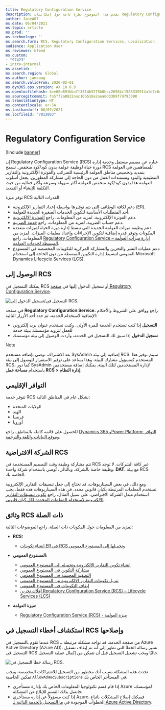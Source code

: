 ```yaml
---
title: Regulatory Configuration Service
description: يقدم هذا الموضوع نظرة عامة حول إمكانيات Regulatory Configuration Service (RCS) ويشرح كيفية الوصول إلى الخدمة.
author: JaneA07
ms.date: 06/04/2021
ms.topic: article
ms.prod: ''
ms.technology: ''
ms.search.form: RCS, Regulatory Configuration Services, Localization
audience: Application User
ms.reviewer: kfend
ms.custom:
- "97423"
- intro-internal
ms.assetid: ''
ms.search.region: Global
ms.author: janeaug
ms.search.validFrom: 2020-02-01
ms.dyn365.ops.version: AX 10.0.9
ms.openlocfilehash: 4ee68b691bba7f3314b5278b0bcc26504c1583335914a1e7c645abd5303f02c6
ms.sourcegitcommit: fa5ff2a0822aac16b518a2aea0d3389f79793390
ms.translationtype: HT
ms.contentlocale: ar-SA
ms.lasthandoff: 08/07/2021
ms.locfileid: "7012003"
---
```

# <a name="regulatory-configuration-service"></a>Regulatory Configuration Service

[!include [banner](../includes/banner.md)]

إن Regulatory Configuration Service (RCS) عبارة عن مصمم مستقل وخدمة إدارة دورة حياة لوظيفة عولمة بدون كود/كود منخفض. تسمح RCS للمساهمين في العولمة بتمديد وتخصيص مناطق العولمة الرئيسية للضرائب والفوترة الإلكترونية والتقارير التنظيمية والبنود ومستندات العمل من دون الحاجة إلى مشاركة المطورين. يجعل أسلوب العولمة هذا بدون كود/كود منخفض العولمة أكثر سهولة وسرعة وأكثر فعالية من حيث التكلفة للإنشاء أو التمديد.

توفر ميزة RCS القدرات التالية:

- دعم لكافة الوظائف التي يتم توفيرها بواسطة إعداد التقارير الإلكترونية (ER).
- أحد المتطلبات الأساسية لتكوين الخدمات الصغيرة الجديدة للعولمة.
- دعم الفوترة الإلكترونية. لمزيد من المعلومات، راجع [الفوترة الإلكترونية‎](/dynamics365-release-plan/2021wave1/finance-operations/dynamics365-finance/electronic-invoicing-add-on-dynamics-365-ga).
- دعم حساب الضريبة. لمزيد من المعلومات، راجع [خدمة الضريبة](/dynamics365-release-plan/2021wave1/finance-operations/dynamics365-finance/tax-service-preview).
- دعم وظيفة ميزات العولمة الجديدة التي تبسط إدارة دورة الحياة لميزات متعددة المكونات وتوفر قدرة إضافية لتكوين الإجراءات وإعداد معلمات الميزات. لمزيد من المعلومات، راجع  [Regulatory Configuration Service – إدارة ميزات العولمة المبسطة لخدمات العولمة](/dynamics365-release-plan/2021wave1/finance-operations/dynamics365-finance/regulatory-configuration-service-simplified-globalization-feature-management-globalization-services).
- دعم عمليات النشر والتخزين والمشاركة المركزية للتكوينات المخصصة في المستودع العمومي لتبسيط إدارة التكوين المبسطة من دون الحاجة إلى استخدام Microsoft Dynamics Lifecycle Services (LCS).

## <a name="access-rcs"></a>الوصول إلى RCS

يمكنك التسجيل في RCS أو تسجيل الدخول إليها في [صفحة Regulatory Configuration Service](https://marketing.configure.global.dynamics.com/).

![التسجيل في/تسجيل الدخول إلى RCS.](media/202103_RCS%20Marketing%20page_updated_1.jpg)

في صفحة **Regulatory Configuration Service**، راجع ووافق على الشروط والأحكام الإضافية لاستخدام الخدمة، ثم حدد أحد الأزرار التالية:

- **التسجيل** إذا كنت تستخدم الخدمة للمرة الأولى، وكنت تستخدم عنوان بريد إلكتروني للعمل لتزويد مؤسستك ببيئة خدمة
- **تسجيل الدخول** إذا سبق لك التسجيل في الخدمة، وأردت الوصول إلى بيئة مؤسستك

> [!NOTE] 
> بعد الاشتراك، نوصي بإضافة مستخدم SysAdmin إضافية إلى بيئة RCS. سيتم توفير هذا المستخدم كمسؤول مشارك للبيئة. وهذا يساعد على توفير الاستقرار للوصول إلى بيئة RCS، كما دور SysAdmin لإدارة المستخدمين لتلك البيئة. يمكنك إضافة مستخدمين باستخدام **مساحة عمل RCS > إدارة النظام**.

## <a name="regional-availability"></a>التوافر الإقليمي

تتوفر خدمة RCS بشكل عام في المناطق التالية:

- الولايات المتحدة
- الهند
- فرنسا
- أوروبا

للحصول على قائمه كامله بالمناطق، راجع [Dynamics 365 وPower Platform: التوافر وموقع البيانات واللغة والترجمة](https://aka.ms/dynamics_365_international_availability_deck).

## <a name="rcs-default-company"></a>الشركة الافتراضية RCS

تتم مشاركة وظيفة وقت التصميم المستخدمة في RCS عبر كافة الشركات. لا توجد وظيفة خاصة بالشركة. وبالتالي، نُوصي باستخدام شركة واحدة، **DAT**، مع بيئة RCS الخاصة بك.

ومع ذلك، في بعض السيناريوهات، قد تحتاج إلى جعل تنسيقات التقارير الإلكترونية تستخدم المعلمات المرتبطة بكيان قانوني محدد. في هذه السيناريوهات هذه فقط، يجب استخدام مبدل الشركة الافتراضي. على سبيل المثال، راجع [تكوين تنسيقات التقارير الإلكترونية لاستخدام المعلمات المحددة لكل كيان قانوني](../../fin-ops-core/dev-itpro/analytics/er-app-specific-parameters-configure-format.md).

## <a name="related-rcs-documentation"></a>وثائق RCS ذات الصلة

لمزيد من المعلومات حول المكونات ذات الصلة، راجع الموضوعات التالية:

- **RCS:**

    - [إنشاء تكوينات ER في RCS وتحميلها إلى المستودع العمومي](rcs-global-repo-upload.md)

- **المستودع العمومي:**

    - [إنشاء تكوين التقارير الإلكترونية وتحميله إلى المستودع العمومي](rcs-global-repo-upload.md)
    - [مشاركة التكوين في المستودع العمومي](rcs-global-repo-share-configuration.md)
    - [التصفية المحسنة في المستودع العمومي](enhanced-filtering-global-repo.md)
    - [تنزيل تكوينات التقارير الإلكترونية من المستودع العمومي](../../fin-ops-core/dev-itpro/analytics/er-download-configurations-global-repo.md)
    - [إيقاف التكوينات في المستودع العمومي](discontinuing-configurations-rcs-global-repo.md)
    - [إهلاك تخزين Regulatory Configuration Service (RCS) – Lifecycle Services (LCS)](rcs-lcs-repo-dep-faq.md)

- **ميزة العولمة:**

    - [Regulatory Configuration Service (RCS) - ميزة العولمة](/dynamics365-release-plan/2021wave1/finance-operations/dynamics365-finance/regulatory-configuration-service-simplified-globalization-feature-management-globalization-services)


## <a name="troubleshooting-rcs-sign-up"></a>استكشاف أخطاء التسجيل في RCS وإصلاحها

عندما تقوم بالتسجيل في RCS من صفحة الخدمة، قد تواجه مشكلة مرتبطة بـ Azure Active Directory (Azure AD). تشير رسالة الخطأ التي تظهر إلى أنه تم إيقاف تشغيل التسجيل في RCS حاليًا ويجب تشغيل التسجيل قبل أن تتمكن من إكمال عملية التسجيل.

![رسالة خطأ التسجيل في RCS.](media/01_RCSSignUpError.jpg)

تحدث هذه المشكلة بسبب أنك محظور من التسجيل للاشتراكات المخصصة، ويجب تمكين الخاصية `AllowAdHocSubscriptions` في المستأجر الخاص بك. 

- إذا قام قسم تكنولوجيا المعلومات الخاص بك بإدارة مستأجري Azure لمؤسسك، فاتصل بذلك القسم للإبلاغ عن المشكلة.
- إذا كنت مسؤولاً عن إدارة مستأجري Azure، فيمكنك إصلاح المشكلات باتباع الخطوات الموجودة في [ما التسجيل بالخدمة الذاتية لـ Azure Active Directory](/azure/active-directory/enterprise-users/directory-self-service-signup#how-do-i-control-self-service-settings).
